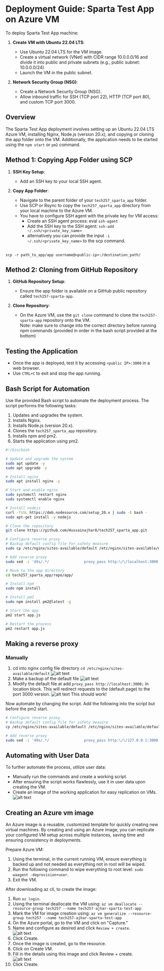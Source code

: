 # Deployment Guide: Sparta Test App on Azure VM

To deploy Sparta Test App machine:

1. **Create VM with Ubuntu 22.04 LTS**:
   - Use Ubuntu 22.04 LTS for the VM image.
   - Create a virtual network (VNet) with CIDR range 10.0.0.0/16 and divide it into public and private subnets (e.g., public subnet: 10.0.0.0/24).
   - Launch the VM in the public subnet.
   
2. **Network Security Group (NSG)**:
   - Create a Network Security Group (NSG).
   - Allow inbound traffic for SSH (TCP port 22), HTTP (TCP port 80), and custom TCP port 3000.

## Overview

The Sparta Test App deployment involves setting up an Ubuntu 22.04 LTS Azure VM, installing Nginx, Node.js (version 20.x), and copying or cloning the app folder onto the VM. Additionally, the application needs to be started using the `npm start` or `pm2` command.

## Method 1: Copying App Folder using SCP

1. **SSH Key Setup**:
   - Add an SSH key to your local SSH agent.

2. **Copy App Folder**:
   - Navigate to the parent folder of your `tech257_sparta_app` folder.
   - Use SCP or Rsync to copy the `tech257_sparta_app` directory from your local machine to the Azure VM.<br>
   - You have to configure SSH agent with the private key for VM access:
     - Create an SSH agent process: eval `ssh-agent`
     - Add the SSH key to the SSH agent: `ssh-add ~/.ssh/<private_key_name>`
     - alternatively you can provide the input `-i ~/.ssh/<private_key_name>` to the scp command.

  <br>`scp -r path_to_app/app username@<public-ip>:/destination_path/`

## Method 2: Cloning from GitHub Repository

1. **GitHub Repository Setup**:
   - Ensure the app folder is available on a GitHub public repository called `tech257-sparta-app`.

2. **Clone Repository**:
   - On the Azure VM, use the `git clone` command to clone the `tech257-sparta-app` repository onto the VM.
  <br> Note: make sure to change into the correct directory before running npm commands (provided in order in the bash script provided at the bottom)

## Testing the Application

- Once the app is deployed, test it by accessing `<public IP>:3000` in a web browser.
- Use `CTRL+C` to exit and stop the app running.

## Bash Script for Automation

Use the provided Bash script to automate the deployment process. The script performs the following tasks:

1. Updates and upgrades the system.
2. Installs Nginx.
3. Installs Node.js (version 20.x).
4. Clones the `tech257_sparta_app` repository.
5. Installs npm and pm2.
6. Starts the application using pm2.

```bash
#!/bin/bash

# Update and upgrade the system
sudo apt update -y
sudo apt upgrade -y

# Install nginx
sudo apt install nginx -y

# Start and enable nginx
sudo systemctl restart nginx
sudo systemctl enable nginx

# Install nodejs
curl -fsSL https://deb.nodesource.com/setup_20.x | sudo -E bash -
sudo apt-get install -y nodejs

# Clone the repository
git clone https://github.com/Hussainajhar8/tech257_sparta_app.git

# Configure reverse proxy
# Backup default config file for safety measure
sudo cp /etc/nginx/sites-available/default /etc/nginx/sites-available/default_backup

# Add reverse proxy
sudo sed -i '49s/.*/                proxy_pass http:\/\/localhost:3000;/' /etc/nginx/sites-available/default

# Move to the app directory
cd tech257_sparta_app/repo/app/

# Install npm
sudo npm install

# Install pm2
sudo npm install pm2@latest -g

# Start the app
pm2 start app.js

# Restart the process
pm2 restart app.js

```

## Making a reverse proxy
### Manually
1. cd into nginx config file directory `cd /etc/nginx/sites-available/default`
![alt text](img/image.png)
2. Make a backup of the default file
![alt text](img/image-1.png)
3. Modify the default file at add `proxy_pass http://localhost:3000;` in location block. This will redirect requests to the (default page) to the port 3000 version.
![alt text](img/image-2.png)
This should work!<br>

Now automate by changing the script.
Add the following into the script but before the pm2 start.

```bash
# Configure reverse proxy
# Backup default config file for safety measure
cp /etc/nginx/sites-available/default /etc/nginx/sites-available/default_backup

# Add reverse proxy
sudo sed -i '49s/.*/                proxy_pass http:\/\/127.0.0.1:3000;/' /etc/nginx/sites-available/default
```

## Automating with User Data
To further automate the process, utilize user data:

- Manually run the commands and create a working script.
- After ensuring the script works flawlessly, use it in user data upon creating the VM.
- Create an image of the working application for easy replication on VMs.
![alt text](img/image-3.png)

## Creating an Azure vm image

An Azure image is a reusable, customized template for quickly creating new virtual machines. By creating and using an Azure image, you can replicate your configured VM setup across multiple instances, saving time and ensuring consistency in deployments.

Prepare Azure VM:

1. Using the terminal, in the current running VM, ensure everything is backed up and not needed as everything not in root will be wiped.
2. Run the following command to wipe everything to root level: `sudo waagent -deprovision+user`.
3. Exit the VM.

After downloading az cli, to create the image:

1. Run `az login`.
2. Using the terminal deallocate the VM using: `az vm deallocate --resource-group tech257 --name tech257-ajhar-sparta-test-app`
3. Mark the VM for image creation using: `az vm generalize --resource-group tech257 --name tech257-ajhar-sparta-test-app`
4. On the Azure portal, go to the VM and click on "Capture."
5. Name and configure as desired and click `Review + create`.<br>
   ![alt text](img/image-5.png)<br>
6. Click Create.
7. Once the image is created, go to the resource.
8. Click on Create VM.
9. Fill in the details using this image and click Review + create.<br>
   ![alt text](img/image-4.png)<br>
10. Click Create.